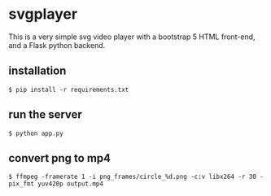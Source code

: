 # svgplayer

This is a very simple svg video player with a bootstrap 5 HTML
front-end, and a Flask python backend.


## installation
````
$ pip install -r requirements.txt
````

## run the server
````
$ python app.py
````

## convert png to mp4
````
$ ffmpeg -framerate 1 -i png_frames/circle_%d.png -c:v libx264 -r 30 -pix_fmt yuv420p output.mp4
````